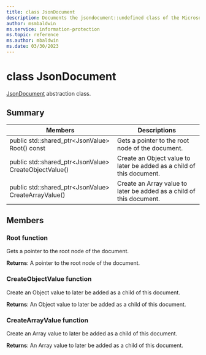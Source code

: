 ```yaml
---
title: class JsonDocument 
description: Documents the jsondocument::undefined class of the Microsoft Information Protection (MIP) SDK.
author: msmbaldwin
ms.service: information-protection
ms.topic: reference
ms.author: mbaldwin
ms.date: 03/30/2023
---
```


# class JsonDocument 
[JsonDocument](class_mip_jsondocument.md) abstraction class.
  
## Summary
 Members                        | Descriptions                                
--------------------------------|---------------------------------------------
public std::shared_ptr&lt;JsonValue&gt; Root() const  |  Gets a pointer to the root node of the document.
public std::shared_ptr&lt;JsonValue&gt; CreateObjectValue()  |  Create an Object value to later be added as a child of this document.
public std::shared_ptr&lt;JsonValue&gt; CreateArrayValue()  |  Create an Array value to later be added as a child of this document.
  
## Members
  
### Root function
Gets a pointer to the root node of the document.

  
**Returns**: A pointer to the root node of the document.
  
### CreateObjectValue function
Create an Object value to later be added as a child of this document.

  
**Returns**: An Object value to later be added as a child of this document.
  
### CreateArrayValue function
Create an Array value to later be added as a child of this document.

  
**Returns**: An Array value to later be added as a child of this document.